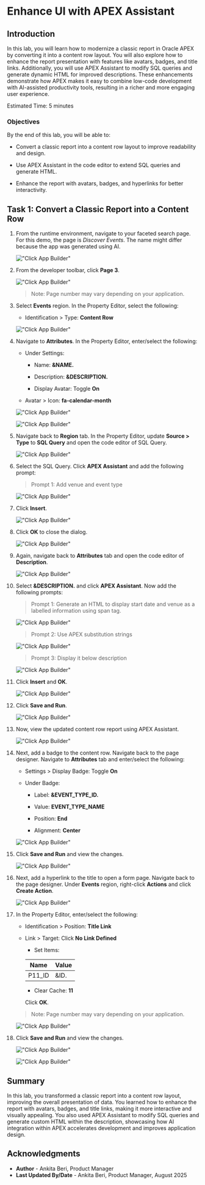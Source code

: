 # Enhance UI with APEX Assistant

## Introduction

In this lab, you will learn how to modernize a classic report in Oracle APEX by converting it into a content row layout. You will also explore how to enhance the report presentation with features like avatars, badges, and title links. Additionally, you will use APEX Assistant to modify SQL queries and generate dynamic HTML for improved descriptions. These enhancements demonstrate how APEX makes it easy to combine low-code development with AI-assisted productivity tools, resulting in a richer and more engaging user experience.

Estimated Time: 5 minutes

### Objectives

By the end of this lab, you will be able to:

- Convert a classic report into a content row layout to improve readability and design.

- Use APEX Assistant in the code editor to extend SQL queries and generate HTML.

- Enhance the report with avatars, badges, and hyperlinks for better interactivity.

## Task 1: Convert a Classic Report into a Content Row

1. From the runtime environment, navigate to your faceted search page. For this demo, the page is *Discover Events*. The name might differ because the app was generated using AI.

    !["Click App Builder"](images/discover-events.png "")

2. From the developer toolbar, click **Page 3**.

    !["Click App Builder"](images/edit-page.png "")

    >Note: Page number may vary depending on your application.

3. Select **Events** region. In the Property Editor, select the following:

    - Identification > Type: **Content Row**

    !["Click App Builder"](images/content-row.png "")

4. Navigate to **Attributes**. In the Property Editor, enter/select the following:

    - Under Settings:

        - Name: **&NAME.**

        - Description: **&DESCRIPTION.**

        - Display Avatar: Toggle **On**

    - Avatar > Icon: **fa-calendar-month**

    !["Click App Builder"](images/name-attr.png "")

    !["Click App Builder"](images/desc-attr.png "")

5. Navigate back to **Region** tab. In the Property Editor, update **Source > Type** to **SQL Query** and open the code editor of SQL Query.

    !["Click App Builder"](images/code-edit.png "")

6. Select the SQL Query. Click **APEX Assistant** and add the following prompt:

    >Prompt 1:
    > Add venue and event type

    !["Click App Builder"](images/add-event-promt.png "")

7. Click **Insert**.

    !["Click App Builder"](images/insert-prompt.png "")

8. Click **OK** to close the dialog.

    !["Click App Builder"](images/close-editor.png "")

9. Again, navigate back to **Attributes** tab and open the code editor of **Description**.

    !["Click App Builder"](images/attr.png "")

10. Select **&DESCRIPTION.** and click **APEX Assistant**. Now add the following prompts:

    > Prompt 1:
    > Generate an HTML to display start date and venue as a labelled information using span tag.

    !["Click App Builder"](images/generate-html.png "")

    > Prompt 2:
    > Use APEX substitution strings

    !["Click App Builder"](images/substitution-apex.png "")

    > Prompt 3:
    > Display it below description

    !["Click App Builder"](images/below-desc.png "")

11. Click **Insert** and **OK**.

    !["Click App Builder"](images/insert-html.png "")

12. Click **Save and Run**.

    !["Click App Builder"](images/saverun.png "")

13. Now, view the updated content row report using APEX Assistant.

    !["Click App Builder"](images/view-content-row.png "")

14. Next, add a badge to the content row. Navigate back to the page designer. Navigate to **Attributes** tab and enter/select the following:

    - Settings > Display Badge: Toggle **On**

    - Under Badge:

        - Label: **&EVENT\_TYPE\_ID.**

        - Value: **EVENT\_TYPE\_NAME**

        - Position: **End**

        - Alignment: **Center**

    !["Click App Builder"](images/update-attr.png "")

15. Click **Save and Run** and view the changes.

    !["Click App Builder"](images/save-run2.png "")

16. Next, add a hyperlink to the title to open a form page. Navigate back to the page designer. Under **Events** region, right-click **Actions** and click **Create Action**.

    !["Click App Builder"](images/create-action.png "")

17. In the Property Editor, enter/select the following:

    - Identification > Position: **Title Link**

    - Link > Target: Click **No Link Defined**

        - Set Items:

        | Name | Value |
        | ----- | ---- |
        | P11_ID | &ID.|

        - Clear Cache: **11**

        Click **OK**.

    >Note: Page number may vary depending on your application.

    !["Click App Builder"](images/title-link.png "")

18. Click **Save and Run** and view the changes.

    !["Click App Builder"](images/save-run3.png "")

    !["Click App Builder"](images/view-title-link.png "")

## Summary

In this lab, you transformed a classic report into a content row layout, improving the overall presentation of data. You learned how to enhance the report with avatars, badges, and title links, making it more interactive and visually appealing. You also used APEX Assistant to modify SQL queries and generate custom HTML within the description, showcasing how AI integration within APEX accelerates development and improves application design.

## Acknowledgments

- **Author** - Ankita Beri, Product Manager
- **Last Updated By/Date** - Ankita Beri, Product Manager, August 2025

